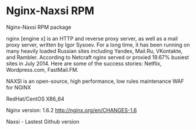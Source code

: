 Nginx-Naxsi RPM
=============

Nginx-Naxsi RPM package

nginx [engine x] is an HTTP and reverse proxy server, as well as a mail proxy server, written by Igor Sysoev. For a long time, it has been running on many heavily loaded Russian sites including Yandex, Mail.Ru, VKontakte, and Rambler. According to Netcraft nginx served or proxied 19.67% busiest sites in July 2014. Here are some of the success stories: Netflix, Wordpress.com, FastMail.FM. 

NAXSI is an open-source, high performance, low rules maintenance WAF for NGINX

RedHat/CentOS X86_64

Nginx version: 1.6.2 http://nginx.org/en/CHANGES-1.6

Naxsi - Lastest Github version


